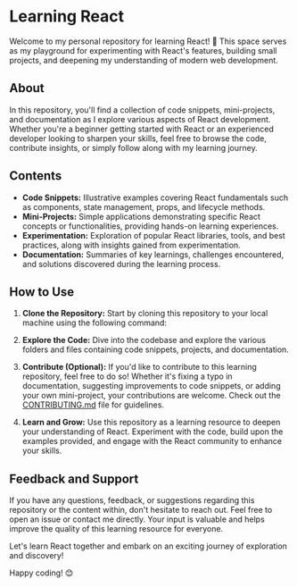 # Learning React

Welcome to my personal repository for learning React! 🚀 This space serves as my playground for experimenting with React's features, building small projects, and deepening my understanding of modern web development.

## About

In this repository, you'll find a collection of code snippets, mini-projects, and documentation as I explore various aspects of React development. Whether you're a beginner getting started with React or an experienced developer looking to sharpen your skills, feel free to browse the code, contribute insights, or simply follow along with my learning journey.

## Contents

- **Code Snippets:** Illustrative examples covering React fundamentals such as components, state management, props, and lifecycle methods.
- **Mini-Projects:** Simple applications demonstrating specific React concepts or functionalities, providing hands-on learning experiences.
- **Experimentation:** Exploration of popular React libraries, tools, and best practices, along with insights gained from experimentation.
- **Documentation:** Summaries of key learnings, challenges encountered, and solutions discovered during the learning process.

## How to Use

1. **Clone the Repository:** Start by cloning this repository to your local machine using the following command:

2. **Explore the Code:** Dive into the codebase and explore the various folders and files containing code snippets, projects, and documentation.

3. **Contribute (Optional):** If you'd like to contribute to this learning repository, feel free to do so! Whether it's fixing a typo in documentation, suggesting improvements to code snippets, or adding your own mini-project, your contributions are welcome. Check out the [CONTRIBUTING.md](CONTRIBUTING.md) file for guidelines.

4. **Learn and Grow:** Use this repository as a learning resource to deepen your understanding of React. Experiment with the code, build upon the examples provided, and engage with the React community to enhance your skills.

## Feedback and Support

If you have any questions, feedback, or suggestions regarding this repository or the content within, don't hesitate to reach out. Feel free to open an issue or contact me directly. Your input is valuable and helps improve the quality of this learning resource for everyone.

Let's learn React together and embark on an exciting journey of exploration and discovery!

Happy coding! 😊
